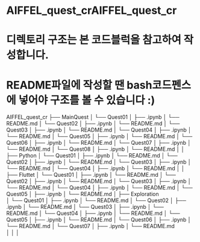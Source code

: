 # AIFFEL_quest_crAIFFEL_quest_cr

# 디렉토리 구조는 본 코드블럭을 참고하여 작성합니다.
# README파일에 작성할 땐 bash코드펜스에 넣어야 구조를 볼 수 있습니다 :)


AIFFEL_quest_cr
├── MainQuest
│   └── Quest01
│      ├── .ipynb
│      └── README.md
│   └── Quest02
│      ├── .ipynb
│      └── README.md
│   └── Quest03
│      ├── .ipynb
│      └── README.md
│   └── Quest04
│      ├── .ipynb
│      └── README.md
│   └── Quest05
│      ├── .ipynb
│      └── README.md
│   └── Quest06
│      ├── .ipynb
│      └── README.md
│   └── Quest07
│      ├── .ipynb
│      └── README.md
│   └── Quest08
│      ├── .ipynb
│      └── README.md
│
│ 
├── Python
│   └── Quest01
│       ├── .ipynb
│       └── README.md
│   └── Quest02
│       ├── .ipynb
│       └── README.md
│   └── Quest03
│       ├── .ipynb
│       └── README.md
│   └── Quest04
│       ├── .ipynb
│       └── README.md
│ 
│ 
├── Fluttet
│   └── Quest01
│        ├── .ipynb
│        └── README.md
│   └── Quest02
│        ├── .ipynb
│        └── README.md
│   └── Quest03
│        ├── .ipynb
│        └── README.md
│   └── Quest04
│        ├── .ipynb
│        └── README.md
│   └── Quest05
│        ├── .ipynb
│        └── README.md
│ 
├──  Exploration   
│    └── Quest01
│        ├── .ipynb
│        └── README.md
│    └── Quest02
│        ├── .ipynb
│        └── README.md
│    └── Quest03
│        ├── .ipynb
│        └── README.md
│    └── Quest04
│        ├── .ipynb
│        └── README.md
│    └── Quest05
│        ├── .ipynb
│        └── README.md
│    └── Quest06
│        ├── .ipynb
│        └── README.md
│    └── Quest07
│        ├── .ipynb
│        └── README.md       
│
│
│
